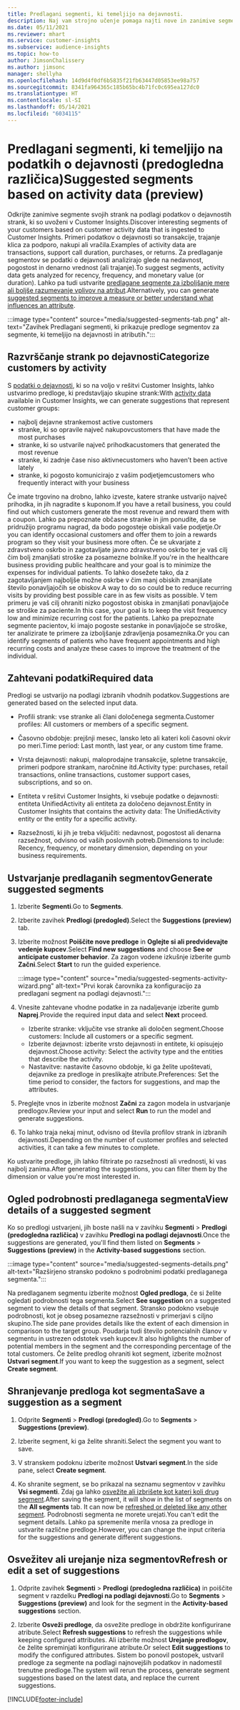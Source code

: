 ```yaml
---
title: Predlagani segmenti, ki temeljijo na dejavnosti.
description: Naj vam strojno učenje pomaga najti nove in zanimive segmente na podlagi dejavnosti strank.
ms.date: 05/11/2021
ms.reviewer: mhart
ms.service: customer-insights
ms.subservice: audience-insights
ms.topic: how-to
author: JimsonChalissery
ms.author: jimsonc
manager: shellyha
ms.openlocfilehash: 14d9d4f0df6b5835f21fb63447d05853ee98a757
ms.sourcegitcommit: 8341fa964365c185b65bc4b71fc0c695ea127dc0
ms.translationtype: HT
ms.contentlocale: sl-SI
ms.lasthandoff: 05/14/2021
ms.locfileid: "6034115"
---
```

# <a name="suggested-segments-based-on-activity-data-preview"></a><span data-ttu-id="39d99-103">Predlagani segmenti, ki temeljijo na podatkih o dejavnosti (predogledna različica)</span><span class="sxs-lookup"><span data-stu-id="39d99-103">Suggested segments based on activity data (preview)</span></span>

<span data-ttu-id="39d99-104">Odkrijte zanimive segmente svojih strank na podlagi podatkov o dejavnostih strank, ki so uvoženi v Customer Insights.</span><span class="sxs-lookup"><span data-stu-id="39d99-104">Discover interesting segments of your customers based on customer activity data that is ingested to Customer Insights.</span></span> <span data-ttu-id="39d99-105">Primeri podatkov o dejavnosti so transakcije, trajanje klica za podporo, nakupi ali vračila.</span><span class="sxs-lookup"><span data-stu-id="39d99-105">Examples of activity data are transactions, support call duration, purchases, or returns.</span></span> <span data-ttu-id="39d99-106">Za predlaganje segmentov se podatki o dejavnosti analizirajo glede na nedavnost, pogostost in denarno vrednost (ali trajanje).</span><span class="sxs-lookup"><span data-stu-id="39d99-106">To suggest segments, activity data gets analyzed for recency, frequency, and monetary value (or duration).</span></span> <span data-ttu-id="39d99-107">Lahko pa tudi ustvarite [predlagane segmente za izboljšanje mere ali boljše razumevanje vplivov na atribut](suggested-segments.md).</span><span class="sxs-lookup"><span data-stu-id="39d99-107">Alternatively, you can generate [suggested segments to improve a measure or better understand what influences an attribute](suggested-segments.md).</span></span>

:::image type="content" source="media/suggested-segments-tab.png" alt-text="Zavihek Predlagani segmenti, ki prikazuje predloge segmentov za segmente, ki temeljijo na dejavnosti in atributih.":::

## <a name="categorize-customers-by-activity"></a><span data-ttu-id="39d99-109">Razvrščanje strank po dejavnosti</span><span class="sxs-lookup"><span data-stu-id="39d99-109">Categorize customers by activity</span></span>

<span data-ttu-id="39d99-110">S [podatki o dejavnosti](activities.md), ki so na voljo v rešitvi Customer Insights, lahko ustvarimo predloge, ki predstavljajo skupine strank:</span><span class="sxs-lookup"><span data-stu-id="39d99-110">With [activity data](activities.md) available in Customer Insights, we can generate suggestions that represent customer groups:</span></span>

- <span data-ttu-id="39d99-111">najbolj dejavne stranke</span><span class="sxs-lookup"><span data-stu-id="39d99-111">most active customers</span></span> 
- <span data-ttu-id="39d99-112">stranke, ki so opravile največ nakupov</span><span class="sxs-lookup"><span data-stu-id="39d99-112">customers that have made the most purchases</span></span> 
- <span data-ttu-id="39d99-113">stranke, ki so ustvarile največ prihodka</span><span class="sxs-lookup"><span data-stu-id="39d99-113">customers that generated the most revenue</span></span> 
- <span data-ttu-id="39d99-114">stranke, ki zadnje čase niso aktivne</span><span class="sxs-lookup"><span data-stu-id="39d99-114">customers who haven’t been active lately</span></span> 
- <span data-ttu-id="39d99-115">stranke, ki pogosto komunicirajo z vašim podjetjem</span><span class="sxs-lookup"><span data-stu-id="39d99-115">customers who frequently interact with your business</span></span>  

<span data-ttu-id="39d99-116">Če imate trgovino na drobno, lahko izveste, katere stranke ustvarijo največ prihodka, in jih nagradite s kuponom.</span><span class="sxs-lookup"><span data-stu-id="39d99-116">If you have a retail business, you could find out which customers generate the most revenue and reward them with a coupon.</span></span> <span data-ttu-id="39d99-117">Lahko pa prepoznate občasne stranke in jim ponudite, da se pridružijo programu nagrad, da bodo pogosteje obiskali vaše podjetje.</span><span class="sxs-lookup"><span data-stu-id="39d99-117">Or you can identify occasional customers and offer them to join a rewards program so they visit your business more often.</span></span>
<span data-ttu-id="39d99-118">Če se ukvarjate z zdravstveno oskrbo in zagotavljate javno zdravstveno oskrbo ter je vaš cilj čim bolj zmanjšati stroške za posamezne bolnike.</span><span class="sxs-lookup"><span data-stu-id="39d99-118">If you're in the healthcare business providing public healthcare and your goal is to minimize the expenses for individual patients.</span></span> <span data-ttu-id="39d99-119">To lahko dosežete tako, da z zagotavljanjem najboljše možne oskrbe v čim manj obiskih zmanjšate število ponavljajočih se obiskov.</span><span class="sxs-lookup"><span data-stu-id="39d99-119">A way to do so could be to reduce recurring visits by providing best possible care in as few visits as possible.</span></span> <span data-ttu-id="39d99-120">V tem primeru je vaš cilj ohraniti nizko pogostost obiska in zmanjšati ponavljajoče se stroške za paciente.</span><span class="sxs-lookup"><span data-stu-id="39d99-120">In this case, your goal is to keep the visit frequency low and minimize recurring cost for the patients.</span></span> <span data-ttu-id="39d99-121">Lahko pa prepoznate segmente pacientov, ki imajo pogoste sestanke in ponavljajoče se stroške, ter analizirate te primere za izboljšanje zdravljenja posameznika.</span><span class="sxs-lookup"><span data-stu-id="39d99-121">Or you can identify segments of patients who have frequent appointments and high recurring costs and analyze these cases to improve the treatment of the individual.</span></span> 

## <a name="required-data"></a><span data-ttu-id="39d99-122">Zahtevani podatki</span><span class="sxs-lookup"><span data-stu-id="39d99-122">Required data</span></span>

<span data-ttu-id="39d99-123">Predlogi se ustvarijo na podlagi izbranih vhodnih podatkov.</span><span class="sxs-lookup"><span data-stu-id="39d99-123">Suggestions are generated based on the selected input data.</span></span> 

- <span data-ttu-id="39d99-124">Profili strank: vse stranke ali člani določenega segmenta.</span><span class="sxs-lookup"><span data-stu-id="39d99-124">Customer profiles: All customers or members of a specific segment.</span></span> 

- <span data-ttu-id="39d99-125">Časovno obdobje: prejšnji mesec, lansko leto ali kateri koli časovni okvir po meri.</span><span class="sxs-lookup"><span data-stu-id="39d99-125">Time period: Last month, last year, or any custom time frame.</span></span>

- <span data-ttu-id="39d99-126">Vrsta dejavnosti: nakupi, maloprodajne transakcije, spletne transakcije, primeri podpore strankam, naročnine itd.</span><span class="sxs-lookup"><span data-stu-id="39d99-126">Activity type: purchases, retail transactions, online transactions, customer support cases, subscriptions, and so on.</span></span>  

- <span data-ttu-id="39d99-127">Entiteta v rešitvi Customer Insights, ki vsebuje podatke o dejavnosti: entiteta UnifiedActivity ali entiteta za določeno dejavnost.</span><span class="sxs-lookup"><span data-stu-id="39d99-127">Entity in Customer Insights that contains the activity data: The UnifiedActivity entity or the entity for a specific activity.</span></span> 

- <span data-ttu-id="39d99-128">Razsežnosti, ki jih je treba vključiti: nedavnost, pogostost ali denarna razsežnost, odvisno od vaših poslovnih potreb.</span><span class="sxs-lookup"><span data-stu-id="39d99-128">Dimensions to include: Recency, frequency, or monetary dimension, depending on your business requirements.</span></span>

## <a name="generate-suggested-segments"></a><span data-ttu-id="39d99-129">Ustvarjanje predlaganih segmentov</span><span class="sxs-lookup"><span data-stu-id="39d99-129">Generate suggested segments</span></span>

1. <span data-ttu-id="39d99-130">Izberite **Segmenti**.</span><span class="sxs-lookup"><span data-stu-id="39d99-130">Go to **Segments**.</span></span>

1. <span data-ttu-id="39d99-131">Izberite zavihek **Predlogi (predogled)**.</span><span class="sxs-lookup"><span data-stu-id="39d99-131">Select the **Suggestions (preview)** tab.</span></span>

1. <span data-ttu-id="39d99-132">Izberite možnost **Poiščite nove predloge** in **Oglejte si ali predvidevajte vedenje kupcev**.</span><span class="sxs-lookup"><span data-stu-id="39d99-132">Select **Find new suggestions** and choose **See or anticipate customer behavior**.</span></span> <span data-ttu-id="39d99-133">Za zagon vodene izkušnje izberite gumb **Začni**.</span><span class="sxs-lookup"><span data-stu-id="39d99-133">Select **Start** to run the guided experience.</span></span>

   :::image type="content" source="media/suggested-segments-activity-wizard.png" alt-text="Prvi korak čarovnika za konfiguracijo za predlagani segment na podlagi dejavnosti.":::

1. <span data-ttu-id="39d99-135">Vnesite zahtevane vhodne podatke in za nadaljevanje izberite gumb **Naprej**.</span><span class="sxs-lookup"><span data-stu-id="39d99-135">Provide the required input data and select **Next** proceed.</span></span>

   - <span data-ttu-id="39d99-136">Izberite stranke: vključite vse stranke ali določen segment.</span><span class="sxs-lookup"><span data-stu-id="39d99-136">Choose customers: Include all customers or a specific segment.</span></span>
   - <span data-ttu-id="39d99-137">Izberite dejavnost: izberite vrsto dejavnosti in entitete, ki opisujejo dejavnost.</span><span class="sxs-lookup"><span data-stu-id="39d99-137">Choose activity: Select the activity type and the entities that describe the activity.</span></span>
   - <span data-ttu-id="39d99-138">Nastavitve: nastavite časovno obdobje, ki ga želite upoštevati, dejavnike za predloge in preslikajte atribute.</span><span class="sxs-lookup"><span data-stu-id="39d99-138">Preferences: Set the time period to consider, the factors for suggestions, and map the attributes.</span></span>

1. <span data-ttu-id="39d99-139">Preglejte vnos in izberite možnost **Začni** za zagon modela in ustvarjanje predlogov.</span><span class="sxs-lookup"><span data-stu-id="39d99-139">Review your input and select **Run** to run the model and generate suggestions.</span></span>

1. <span data-ttu-id="39d99-140">To lahko traja nekaj minut, odvisno od števila profilov strank in izbranih dejavnosti.</span><span class="sxs-lookup"><span data-stu-id="39d99-140">Depending on the number of customer profiles and selected activities, it can take a few minutes to complete.</span></span> 

<span data-ttu-id="39d99-141">Ko ustvarite predloge, jih lahko filtrirate po razsežnosti ali vrednosti, ki vas najbolj zanima.</span><span class="sxs-lookup"><span data-stu-id="39d99-141">After generating the suggestions, you can filter them by the dimension or value you're most interested in.</span></span> 

## <a name="view-details-of-a-suggested-segment"></a><span data-ttu-id="39d99-142">Ogled podrobnosti predlaganega segmenta</span><span class="sxs-lookup"><span data-stu-id="39d99-142">View details of a suggested segment</span></span>

<span data-ttu-id="39d99-143">Ko so predlogi ustvarjeni, jih boste našli na v zavihku **Segmenti** > **Predlogi (predogledna različica)** v zavihku **Predlogi na podlagi dejavnosti**.</span><span class="sxs-lookup"><span data-stu-id="39d99-143">Once the suggestions are generated, you'll find them listed on **Segments** > **Suggestions (preview)** in the **Activity-based suggestions** section.</span></span>

:::image type="content" source="media/suggested-segments-details.png" alt-text="Razširjeno stransko podokno s podrobnimi podatki predlaganega segmenta.":::

<span data-ttu-id="39d99-145">Na predlaganem segmentu izberite možnost **Ogled predloga**, če si želite ogledati podrobnosti tega segmenta.</span><span class="sxs-lookup"><span data-stu-id="39d99-145">Select **See suggestion** on a suggested segment to view the details of that segment.</span></span> <span data-ttu-id="39d99-146">Stransko podokno vsebuje podrobnosti, kot je obseg posamezne razsežnosti v primerjavi s ciljno skupino.</span><span class="sxs-lookup"><span data-stu-id="39d99-146">The side pane provides details like the extent of each dimension in comparison to the target group.</span></span> <span data-ttu-id="39d99-147">Poudarja tudi število potencialnih članov v segmentu in ustrezen odstotek vseh kupcev.</span><span class="sxs-lookup"><span data-stu-id="39d99-147">It also highlights the number of potential members in the segment and the corresponding percentage of the total customers.</span></span> <span data-ttu-id="39d99-148">Če želite predlog ohraniti kot segment, izberite možnost **Ustvari segment**.</span><span class="sxs-lookup"><span data-stu-id="39d99-148">If you want to keep the suggestion as a segment, select **Create segment**.</span></span>    

## <a name="save-a-suggestion-as-a-segment"></a><span data-ttu-id="39d99-149">Shranjevanje predloga kot segmenta</span><span class="sxs-lookup"><span data-stu-id="39d99-149">Save a suggestion as a segment</span></span>

1. <span data-ttu-id="39d99-150">Odprite **Segmenti** > **Predlogi (predogled)**.</span><span class="sxs-lookup"><span data-stu-id="39d99-150">Go to **Segments** > **Suggestions (preview)**.</span></span>

1. <span data-ttu-id="39d99-151">Izberite segment, ki ga želite shraniti.</span><span class="sxs-lookup"><span data-stu-id="39d99-151">Select the segment you want to save.</span></span> 

1. <span data-ttu-id="39d99-152">V stranskem podoknu izberite možnost **Ustvari segment**.</span><span class="sxs-lookup"><span data-stu-id="39d99-152">In the side pane, select **Create segment**.</span></span> 

1. <span data-ttu-id="39d99-153">Ko shranite segment, se bo prikazal na seznamu segmentov v zavihku **Vsi segmenti**. Zdaj ga lahko [osvežite ali izbrišete kot kateri koli drug segment](segments.md).</span><span class="sxs-lookup"><span data-stu-id="39d99-153">After saving the segment, it will show in the list of segments on the **All segments** tab. It can now be [refreshed or deleted like any other segment](segments.md).</span></span> <span data-ttu-id="39d99-154">Podrobnosti segmenta ne morete urejati.</span><span class="sxs-lookup"><span data-stu-id="39d99-154">You can't edit the segment details.</span></span> <span data-ttu-id="39d99-155">Lahko pa spremenite merila vnosa za predloge in ustvarite različne predloge.</span><span class="sxs-lookup"><span data-stu-id="39d99-155">However, you can change the input criteria for the suggestions and generate different suggestions.</span></span>

## <a name="refresh-or-edit-a-set-of-suggestions"></a><span data-ttu-id="39d99-156">Osvežitev ali urejanje niza segmentov</span><span class="sxs-lookup"><span data-stu-id="39d99-156">Refresh or edit a set of suggestions</span></span>

1. <span data-ttu-id="39d99-157">Odprite zavihek **Segmenti** > **Predlogi (predogledna različica)** in poiščite segment v razdelku **Predlogi na podlagi dejavnosti**.</span><span class="sxs-lookup"><span data-stu-id="39d99-157">Go to **Segments** > **Suggestions (preview)** and look for the segment in the **Activity-based suggestions** section.</span></span>

1. <span data-ttu-id="39d99-158">Izberite **Osveži predloge**, da osvežite predloge in obdržite konfigurirane atribute.</span><span class="sxs-lookup"><span data-stu-id="39d99-158">Select **Refresh suggestions** to refresh the suggestions while keeping configured attributes.</span></span> <span data-ttu-id="39d99-159">Ali izberite možnost **Urejanje predlogov**, če želite spreminjati konfigurirane atribute.</span><span class="sxs-lookup"><span data-stu-id="39d99-159">Or select **Edit suggestions** to modify the configured attributes.</span></span> <span data-ttu-id="39d99-160">Sistem bo ponovil postopek, ustvaril predloge za segmente na podlagi najnovejših podatkov in nadomestil trenutne predloge.</span><span class="sxs-lookup"><span data-stu-id="39d99-160">The system will rerun the process, generate segment suggestions based on the latest data, and replace the current suggestions.</span></span>

[!INCLUDE[footer-include](../includes/footer-banner.md)]
